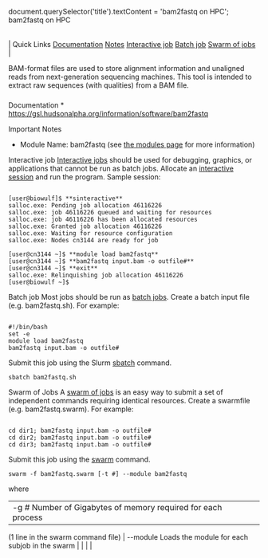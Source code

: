 

document.querySelector('title').textContent = 'bam2fastq on HPC';
bam2fastq on HPC


|  |
| --- |
| 
Quick Links
[Documentation](#doc)
[Notes](#notes)
[Interactive job](#int) 
[Batch job](#sbatch) 
[Swarm of jobs](#swarm) 
 |

  BAM-format files are used to store alignment information and unaligned reads 
 from next-generation sequencing machines. This tool is intended to extract 
 raw sequences (with qualities) from a BAM file. 

 ### 


Documentation * <https://gsl.hudsonalpha.org/information/software/bam2fastq>


 
Important Notes


 * Module Name: bam2fastq (see [the 
 modules page](/apps/modules.html) for more information)



Interactive job
[Interactive jobs](/docs/userguide.html#int) should be used for debugging, graphics, or applications that cannot be run as batch jobs.
Allocate an [interactive session](/docs/userguide.html#int) and run the program. Sample session:



```

[user@biowulf]$ **sinteractive**
salloc.exe: Pending job allocation 46116226
salloc.exe: job 46116226 queued and waiting for resources
salloc.exe: job 46116226 has been allocated resources
salloc.exe: Granted job allocation 46116226
salloc.exe: Waiting for resource configuration
salloc.exe: Nodes cn3144 are ready for job

[user@cn3144 ~]$ **module load bam2fastq**
[user@cn3144 ~]$ **bam2fastq input.bam -o outfile#**
[user@cn3144 ~]$ **exit**
salloc.exe: Relinquishing job allocation 46116226
[user@biowulf ~]$

```


Batch job
Most jobs should be run as [batch jobs](/docs/userguide.html#submit). Create a batch input file (e.g. bam2fastq.sh). For example:



```

#!/bin/bash
set -e
module load bam2fastq
bam2fastq input.bam -o outfile#
```

Submit this job using the Slurm [sbatch](/docs/userguide.html) command.



```
sbatch bam2fastq.sh
```

Swarm of Jobs 
A [swarm of jobs](/apps/swarm.html) is an easy way to submit a set of independent commands requiring identical resources.
Create a swarmfile (e.g. bam2fastq.swarm). For example:



```

cd dir1; bam2fastq input.bam -o outfile#
cd dir2; bam2fastq input.bam -o outfile#
cd dir3; bam2fastq input.bam -o outfile#

```

Submit this job using the [swarm](/apps/swarm.html) command.



```
swarm -f bam2fastq.swarm [-t #] --module bam2fastq
```

where
 

|  |  |  |  |
| --- | --- | --- | --- |
| -g *#*  Number of Gigabytes of memory required for each process 
 (1 line in the swarm command file) 
 | --module  Loads the module for each subjob in the swarm 
  | |
 | |








